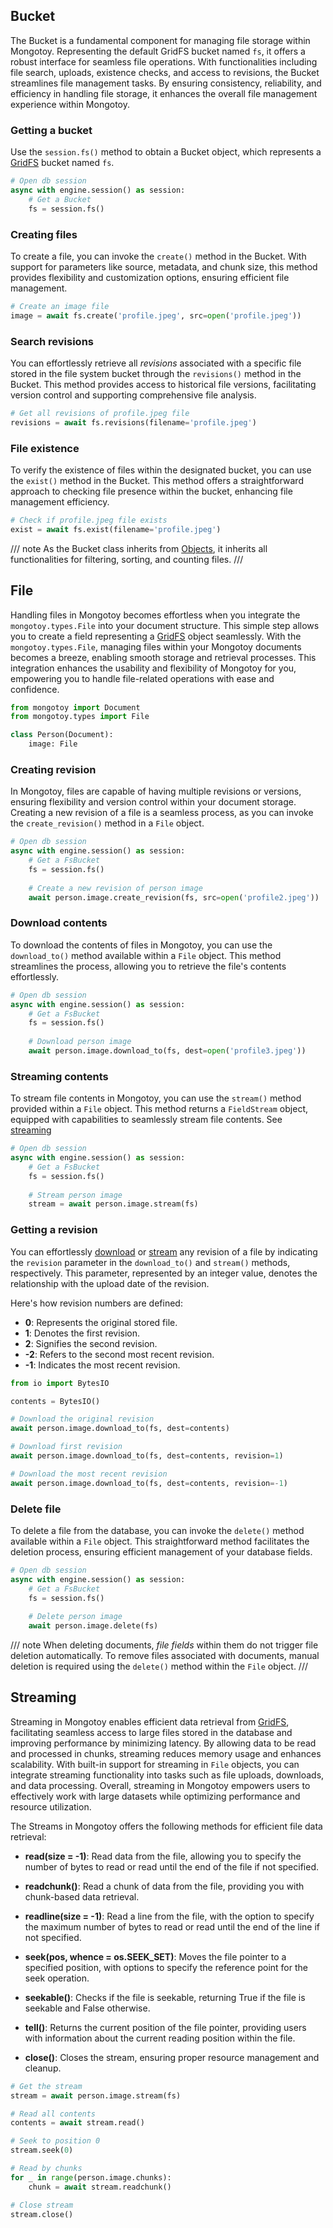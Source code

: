 <style>
    .md-typeset h1{
        display: none;
    }
    .md-sidebar--primary {
        width: 8rem;
    }
</style>

## Bucket

The Bucket is a fundamental component for managing file storage within Mongotoy. Representing the default GridFS bucket
named `fs`, it offers a robust interface for seamless file operations. With functionalities including file search, 
uploads, existence checks, and access to revisions, the Bucket streamlines file management tasks. By ensuring 
consistency, reliability, and efficiency in handling file storage, it enhances the overall file management experience
within Mongotoy.

### Getting a bucket

Use the `session.fs()` method to obtain a Bucket object, which represents a 
[GridFS](https://www.mongodb.com/docs/manual/core/gridfs/) bucket named `fs`. 

````python
# Open db session
async with engine.session() as session:
    # Get a Bucket
    fs = session.fs()
````

### Creating files

To create a file, you can invoke the `create()` method in the Bucket. With support for parameters like source, metadata,
and chunk size, this method provides flexibility and customization options, ensuring efficient file management.

````python
# Create an image file
image = await fs.create('profile.jpeg', src=open('profile.jpeg'))
````

### Search revisions

You can effortlessly retrieve all _revisions_ associated with a specific file stored in the file system bucket through 
the `revisions()` method in the Bucket. This method provides access to historical file versions, facilitating version 
control and supporting comprehensive file analysis.

````python
# Get all revisions of profile.jpeg file
revisions = await fs.revisions(filename='profile.jpeg')
````

### File existence

To verify the existence of files within the designated bucket, you can use the `exist()` method in the Bucket. This 
method offers a straightforward approach to checking file presence within the bucket, enhancing file management 
efficiency.

````python
# Check if profile.jpeg file exists
exist = await fs.exist(filename='profile.jpeg')
````

/// note
As the Bucket class inherits from [Objects](/gurcuff91/mongotoy/docs/objects), it inherits all functionalities for 
filtering, sorting, and counting files.
///

## File

Handling files in Mongotoy becomes effortless when you integrate the `mongotoy.types.File` into your document structure.
This simple step allows you to create a field representing a [GridFS](https://www.mongodb.com/docs/manual/core/gridfs/)
object seamlessly. With the `mongotoy.types.File`, managing files within your Mongotoy documents becomes a breeze, 
enabling smooth storage and retrieval processes. This integration enhances the usability and flexibility of Mongotoy 
for you, empowering you to handle file-related operations with ease and confidence.

````python
from mongotoy import Document
from mongotoy.types import File

class Person(Document):
    image: File
````

### Creating revision

In Mongotoy, files are capable of having multiple revisions or versions, ensuring flexibility and version control within
your document storage. Creating a new revision of a file is a seamless process, as you can invoke the `create_revision()`
method in a `File` object.

````python
# Open db session
async with engine.session() as session:
    # Get a FsBucket
    fs = session.fs()
    
    # Create a new revision of person image
    await person.image.create_revision(fs, src=open('profile2.jpeg'))
````

### Download contents

To download the contents of files in Mongotoy, you can use the `download_to()` method available within a `File` object.
This method streamlines the process, allowing you to retrieve the file's contents effortlessly.

````python
# Open db session
async with engine.session() as session:
    # Get a FsBucket
    fs = session.fs()
    
    # Download person image
    await person.image.download_to(fs, dest=open('profile3.jpeg'))
````

### Streaming contents

To stream file contents in Mongotoy, you can use the `stream()` method provided within a `File` object. This method
returns a `FieldStream` object, equipped with capabilities to seamlessly stream file contents. See [streaming](#streaming)

````python
# Open db session
async with engine.session() as session:
    # Get a FsBucket
    fs = session.fs()
    
    # Stream person image
    stream = await person.image.stream(fs)
````

### Getting a revision

You can effortlessly [download](#download-contents) or [stream](#streaming-contents) any revision of a file by 
indicating the `revision` parameter in the `download_to()` and `stream()` methods, respectively. This parameter, 
represented by an integer value, denotes the relationship with the upload date of the revision.

Here's how revision numbers are defined:

- **0**: Represents the original stored file.
- **1**: Denotes the first revision.
- **2**: Signifies the second revision.
- **-2**: Refers to the second most recent revision.
- **-1**: Indicates the most recent revision.

````python
from io import BytesIO

contents = BytesIO()

# Download the original revision
await person.image.download_to(fs, dest=contents)

# Download first revision
await person.image.download_to(fs, dest=contents, revision=1)

# Download the most recent revision
await person.image.download_to(fs, dest=contents, revision=-1)
````

### Delete file

To delete a file from the database, you can invoke the `delete()` method available within a `File` object. 
This straightforward method facilitates the deletion process, ensuring efficient management of your database fields.

````python
# Open db session
async with engine.session() as session:
    # Get a FsBucket
    fs = session.fs()
    
    # Delete person image
    await person.image.delete(fs)
````

/// note
When deleting documents, _file fields_ within them do not trigger file deletion automatically. To remove files 
associated with documents, manual deletion is required using the `delete()` method within the `File` object.
///

## Streaming

Streaming in Mongotoy enables efficient data retrieval from [GridFS](https://www.mongodb.com/docs/manual/core/gridfs/),
facilitating seamless access to large files stored in the database and improving performance by minimizing latency. By
allowing data to be read and processed in chunks, streaming reduces memory usage and enhances scalability. With built-in
support for streaming in `File` objects, you can integrate streaming functionality into tasks such as file uploads, 
downloads, and data processing. Overall, streaming in Mongotoy empowers users to effectively work with large datasets 
while optimizing performance and resource utilization.

The Streams in Mongotoy offers the following methods for efficient file data retrieval:

- **read(size = -1)**: Read data from the file, allowing you to specify the number of bytes to read or read until 
the end of the file if not specified.

- **readchunk()**: Read a chunk of data from the file, providing you with chunk-based data retrieval.

- **readline(size = -1)**: Read a line from the file, with the option to specify the maximum number of bytes to
read or read until the end of the line if not specified.

- **seek(pos, whence = os.SEEK_SET)**: Moves the file pointer to a specified position, with options to 
specify the reference point for the seek operation.

- **seekable()**: Checks if the file is seekable, returning True if the file is seekable and False otherwise.

- **tell()**: Returns the current position of the file pointer, providing users with information about the current 
reading position within the file.

- **close()**: Closes the stream, ensuring proper resource management and cleanup.

````python
# Get the stream
stream = await person.image.stream(fs)

# Read all contents
contents = await stream.read()

# Seek to position 0
stream.seek(0)

# Read by chunks
for _ in range(person.image.chunks):
    chunk = await stream.readchunk()

# Close stream
stream.close()
````






